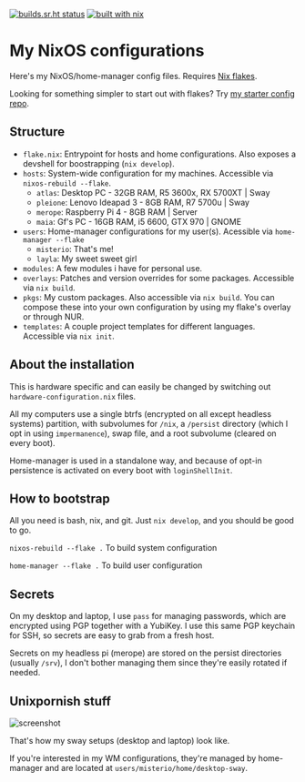 [![builds.sr.ht status](https://builds.sr.ht/~misterio/nix-config.svg)](https://builds.sr.ht/~misterio/nix-config)
[![built with nix](https://img.shields.io/static/v1?logo=nixos&logoColor=white&label=&message=Built%20with%20Nix&color=41439a)](https://builtwithnix.org)

# My NixOS configurations

Here's my NixOS/home-manager config files. Requires [Nix flakes](https://nixos.wiki/wiki/Flakes).

Looking for something simpler to start out with flakes? Try [my starter config repo](https://github.com/Misterio77/nix-starter-config).

## Structure
- `flake.nix`: Entrypoint for hosts and home configurations. Also exposes a devshell for boostrapping (`nix develop`).
- `hosts`: System-wide configuration for my machines. Accessible via `nixos-rebuild --flake`.
  - `atlas`: Desktop PC - 32GB RAM, R5 3600x, RX 5700XT | Sway
  - `pleione`: Lenovo Ideapad 3 - 8GB RAM, R7 5700u | Sway
  - `merope`: Raspberry Pi 4 - 8GB RAM | Server
  - `maia`: Gf's PC - 16GB RAM, i5 6600, GTX 970 | GNOME
- `users`: Home-manager configurations for my user(s). Acessible via `home-manager --flake`
  - `misterio`: That's me!
  - `layla`: My sweet sweet girl
- `modules`: A few modules i have for personal use.
- `overlays`: Patches and version overrides for some packages. Accessible via `nix build`.
- `pkgs`: My custom packages. Also accessible via `nix build`. You can compose these into your own configuration by using my flake's overlay or through NUR.
- `templates`: A couple project templates for different languages. Accessible via `nix init`.


## About the installation
This is hardware specific and can easily be changed by switching out `hardware-configuration.nix` files.

All my computers use a single btrfs (encrypted on all except headless systems) partition, with subvolumes for `/nix`, a `/persist` directory (which I opt in using `impermanence`), swap file, and a root subvolume (cleared on every boot).

Home-manager is used in a standalone way, and because of opt-in persistence is activated on every boot with `loginShellInit`.


## How to bootstrap

All you need is bash, nix, and git. Just `nix develop`, and you should be good to go.

`nixos-rebuild --flake .` To build system configuration

`home-manager --flake .` To build user configuration

## Secrets

On my desktop and laptop, I use `pass` for managing passwords, which are encrypted using PGP together with a YubiKey. I use this same PGP keychain for SSH, so secrets are easy to grab from a fresh host.

Secrets on my headless pi (merope) are stored on the persist directories (usually `/srv`), I don't bother managing them since they're easily rotated if needed.

## Unixpornish stuff
![screenshot](https://preview.redd.it/q8z05dsvrvb81.png?width=960&crop=smart&auto=webp&s=d66264a468c0ca194cc8cbb2ab80829eea7921a7)

That's how my sway setups (desktop and laptop) look like.

If you're interested in my WM configurations, they're managed by home-manager and are located at `users/misterio/home/desktop-sway`.
